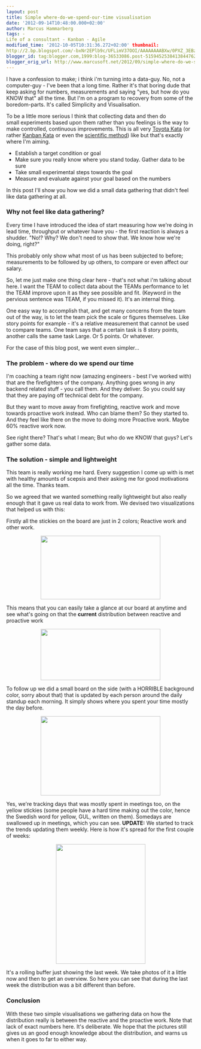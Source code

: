 ```yaml
---
layout: post
title: Simple where-do-we-spend-our-time visualisation
date: '2012-09-14T10:48:00.000+02:00'
author: Marcus Hammarberg
tags: -
Life of a consultant - Kanban - Agile
modified_time: '2012-10-05T10:31:36.272+02:00' thumbnail:
http://2.bp.blogspot.com/-bxNr2EPlb9c/UFLimV37OOI/AAAAAAAABXw/0PXZ_3EBzxA/s72-c/work+item+types.JPG
blogger_id: tag:blogger.com,1999:blog-36533086.post-5159452538413844762
blogger_orig_url: http://www.marcusoft.net/2012/09/simple-where-do-we-spend-our-time.html
---
```


I have a confession to make; i think i'm turning into a data-guy.
No, not a computer-guy - I've been that a long time. Rather it's that
boring dude that keep asking for numbers, measurements and saying "yes,
but how do you KNOW that" all the time. But I'm on a program to recovery
from some of the boredom-parts. It's called Simplicity and
Visualisation.

To be a little more serious I think that collecting data and then do
small experiments based upon them rather than you feelings is the way to
make controlled, continuous improvements. This is all very
<a href="http://www-personal.umich.edu/~mrother/Homepage.html"
target="_blank">Toyota Kata</a> (or rather <a
href="http://hakanforss.wordpress.com/2012/07/12/kanban-katas-and-recipes-kanban-leadership-retreat-2012-session-klrat/"
target="_blank">Kanban Kata</a> or even the
<a href="http://en.wikipedia.org/wiki/Scientific_method"
target="_blank">scientific method</a>) like but that's exactly where I'm
aiming.

-   Establish a target condition or goal
-   Make sure you really know where you stand today. Gather data to be
    sure
-   Take small experimental steps towards the goal
-   Measure and evaluate against your goal based on the numbers

<div>

In this post I'll show you how we did a small data gathering that didn't
feel like data gathering at all.

</div>



<div>

### Why not feel like data gathering?

</div>

<div>

Every time I have introduced the idea of start measuring how we're doing
in lead time, throughput or whatever have you - the first reaction is
always a shudder. "No!? Why? We don't need to show that. We know how
we're doing, right?"

</div>

<div>



</div>

<div>

This probably only show what most of us has been subjected to before;
measurements to be followed by up others, to compare or even affect our
salary. 

</div>

<div>



</div>

<div>

So, let me just make one thing clear here - that's not what i'm talking
about here. I want the TEAM to collect data about the TEAMs performance
to let the TEAM improve upon it as they see possible and fit. (Keyword
in the pervious sentence was TEAM, if you missed it). It's an internal
thing. 

</div>

<div>



</div>

<div>

One easy way to accomplish that, and get many concerns from the team out
of the way, is to let the team pick the scale or figures themselves.
Like story points for example - it's a relative measurement that cannot
be used to compare teams. One team says that a certain task is 8 story
points, another calls the same task Large. Or 5 points. Or whatever.

For the case of this blog post, we went even simpler... 

</div>

### The problem - where do we spend our time 

<div>

I'm coaching a team right now (amazing engineers - best I've worked
with) that are the firefighters of the company. Anything goes wrong in
any backend related stuff - you call them. And they deliver. So you
could say that they are paying off technical debt for the company. 

</div>

<div>



</div>

<div>

But they want to move away from firefighting, reactive work and move
towards proactive work instead. Who can blame them? So they started to.
And they feel like there on the move to doing more Proactive work. Maybe
60% reactive work now. 

</div>

<div>



</div>

<div>

See right there? That's what I mean; But who do we KNOW that guys? Let's
gather some data.

</div>

### The solution - simple and lightweight

<div>

This team is really working me hard. Every suggestion I come up with is
met with healthy amounts of scepsis and their asking me for good
motivations all the time. Thanks team. 

</div>

<div>



</div>

<div>

So we agreed that we wanted something really lightweight but also really
enough that it gave us real data to work from. We devised two
visualizations that helped us with this:

</div>

<div>



</div>

<div>

Firstly all the stickies on the board are just in 2 colors; Reactive
work and other work.

</div>

<div>

<div class="separator" style="clear: both; text-align: center;">

<a
href="http://2.bp.blogspot.com/-bxNr2EPlb9c/UFLimV37OOI/AAAAAAAABXw/0PXZ_3EBzxA/s1600/work+item+types.JPG"
data-imageanchor="1"
style="margin-left: 1em; margin-right: 1em; text-align: center;"><img
src="http://2.bp.blogspot.com/-bxNr2EPlb9c/UFLimV37OOI/AAAAAAAABXw/0PXZ_3EBzxA/s320/work+item+types.JPG"
data-border="0" width="320" height="170" /></a>

</div>

</div>

<div>

This means that you can easily take a glance at our board at anytime and
see what's going on that the **current** distribution between reactive
and proactive work

<div class="separator" style="clear: both; text-align: center;">



</div>

<div class="separator" style="clear: both; text-align: center;">

<a
href="http://4.bp.blogspot.com/-tZcm6EzinkE/UFLik2vIafI/AAAAAAAABXk/clx_3_PRJsc/s1600/our+board.jpg"
data-imageanchor="1" style="margin-left: 1em; margin-right: 1em;"><img
src="http://4.bp.blogspot.com/-tZcm6EzinkE/UFLik2vIafI/AAAAAAAABXk/clx_3_PRJsc/s320/our+board.jpg"
data-border="0" width="320" height="137" /></a>

</div>


To follow up we did a small board on the side (with a HORRIBLE
background color, sorry about that) that is updated by each person
around the daily standup each morning. It simply shows where you spent
your time mostly the day before.

<div class="separator" style="clear: both; text-align: center;">

<a
href="http://4.bp.blogspot.com/-OHqTw7WW9gU/UFLiliDVMmI/AAAAAAAABXs/QSF0_hexvK4/s1600/time+spent+tracker.JPG"
data-imageanchor="1"
style="margin-left: 1em; margin-right: 1em; text-align: center;"><img
src="http://4.bp.blogspot.com/-OHqTw7WW9gU/UFLiliDVMmI/AAAAAAAABXs/QSF0_hexvK4/s320/time+spent+tracker.JPG"
data-border="0" width="320" height="212" /></a>

</div>


Yes, we're tracking days that was mostly spent in meetings too, on the
yellow stickies (some people have a hard time making out the color,
hence the Swedish word for yellow, GUL, written on them). Somedays are
swallowed up in meetings, which you can see.
**UPDATE:** We started to track the trends updating them weekly. Here is
how it's spread for the first couple of weeks:

<div class="separator" style="clear: both; text-align: center;">

<a
href="http://3.bp.blogspot.com/-F4QVmvVW_sw/UG6a0oehbNI/AAAAAAAABY8/IAsikqTdU1I/s1600/bild+(2).JPG"
data-imageanchor="1" style="margin-left: 1em; margin-right: 1em;"><img
src="http://3.bp.blogspot.com/-F4QVmvVW_sw/UG6a0oehbNI/AAAAAAAABY8/IAsikqTdU1I/s320/bild+(2).JPG"
data-border="0" width="239" height="320" /></a>

</div>


It's a rolling buffer just showing the last week. We take photos of it a
little now and then to get an overview. So here you can see that during
the last week the distribution was a bit different than before.

### Conclusion

</div>

<div>

With these two simple visualisations we gathering data on how the
distribution really is between the reactive and the proactive work. Note
that lack of exact numbers here. It's deliberate. We hope that the
pictures still gives us an good enough knowledge about the distribution,
and warns us when it goes to far to either way. 

</div>
